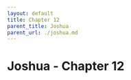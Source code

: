```yaml
---
layout: default
title: Chapter 12
parent_title: Joshua
parent_url: ./joshua.md
---
```


# Joshua - Chapter 12
